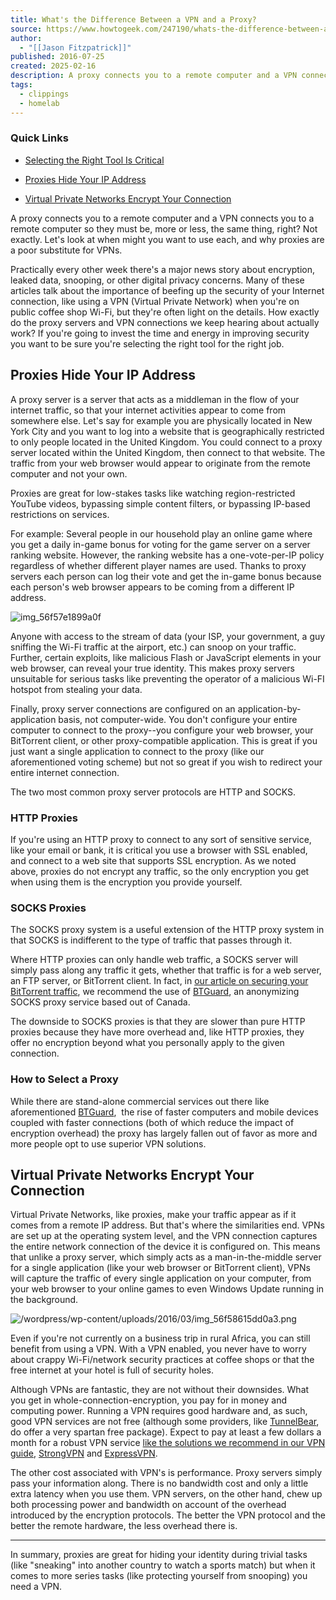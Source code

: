 ```yaml
---
title: What's the Difference Between a VPN and a Proxy?
source: https://www.howtogeek.com/247190/whats-the-difference-between-a-vpn-and-a-proxy/
author:
  - "[[Jason Fitzpatrick]]"
published: 2016-07-25
created: 2025-02-16
description: A proxy connects you to a remote computer and a VPN connects you to a remote computer so they must be, more or less, the same thing, right? Not exactly.
tags:
  - clippings
  - homelab
---
```

### Quick Links

- [Selecting the Right Tool Is Critical](https://www.howtogeek.com/247190/whats-the-difference-between-a-vpn-and-a-proxy/#selecting-the-right-tool-is-critical)

- [Proxies Hide Your IP Address](https://www.howtogeek.com/247190/whats-the-difference-between-a-vpn-and-a-proxy/#proxies-hide-your-ip-address)

- [Virtual Private Networks Encrypt Your Connection](https://www.howtogeek.com/247190/whats-the-difference-between-a-vpn-and-a-proxy/#virtual-private-networks-encrypt-your-connection)

A proxy connects you to a remote computer and a VPN connects you to a remote computer so they must be, more or less, the same thing, right? Not exactly. Let's look at when might you want to use each, and why proxies are a poor substitute for VPNs.

Practically every other week there's a major news story about encryption, leaked data, snooping, or other digital privacy concerns. Many of these articles talk about the importance of beefing up the security of your Internet connection, like using a VPN (Virtual Private Network) when you're on public coffee shop Wi-Fi, but they're often light on the details. How exactly do the proxy servers and VPN connections we keep hearing about actually work? If you're going to invest the time and energy in improving security you want to be sure you're selecting the right tool for the right job.

## Proxies Hide Your IP Address

A proxy server is a server that acts as a middleman in the flow of your internet traffic, so that your internet activities appear to come from somewhere else. Let's say for example you are physically located in New York City and you want to log into a website that is geographically restricted to only people located in the United Kingdom. You could connect to a proxy server located within the United Kingdom, then connect to that website. The traffic from your web browser would appear to originate from the remote computer and not your own.

Proxies are great for low-stakes tasks like watching region-restricted YouTube videos, bypassing simple content filters, or bypassing IP-based restrictions on services.

For example: Several people in our household play an online game where you get a daily in-game bonus for voting for the game server on a server ranking website. However, the ranking website has a one-vote-per-IP policy regardless of whether different player names are used. Thanks to proxy servers each person can log their vote and get the in-game bonus because each person's web browser appears to be coming from a different IP address.

![img_56f57e1899a0f](https://static1.howtogeekimages.com/wordpress/wp-content/uploads/2016/03/img_56f57e1899a0f.png)

Anyone with access to the stream of data (your ISP, your government, a guy sniffing the Wi-Fi traffic at the airport, etc.) can snoop on your traffic. Further, certain exploits, like malicious Flash or JavaScript elements in your web browser, can reveal your true identity. This makes proxy servers unsuitable for serious tasks like preventing the operator of a malicious Wi-FI hotspot from stealing your data.

Finally, proxy server connections are configured on an application-by-application basis, not computer-wide. You don't configure your entire computer to connect to the proxy--you configure your web browser, your BitTorrent client, or other proxy-compatible application. This is great if you just want a single application to connect to the proxy (like our aforementioned voting scheme) but not so great if you wish to redirect your entire internet connection.

The two most common proxy server protocols are HTTP and SOCKS.

### HTTP Proxies

If you're using an HTTP proxy to connect to any sort of sensitive service, like your email or bank, it is critical you use a browser with SSL enabled, and connect to a web site that supports SSL encryption. As we noted above, proxies do not encrypt any traffic, so the only encryption you get when using them is the encryption you provide yourself.

### SOCKS Proxies

The SOCKS proxy system is a useful extension of the HTTP proxy system in that SOCKS is indifferent to the type of traffic that passes through it.

Where HTTP proxies can only handle web traffic, a SOCKS server will simply pass along any traffic it gets, whether that traffic is for a web server, an FTP server, or BitTorrent client. In fact, in [our article on securing your BitTorrent traffic](https://www.howtogeek.com/76801/how-to-anonymize-and-encrypt-your-bittorrent-traffic/), we recommend the use of [BTGuard](http://btguard.com/?a=J295J359), an anonymizing SOCKS proxy service based out of Canada.

The downside to SOCKS proxies is that they are slower than pure HTTP proxies because they have more overhead and, like HTTP proxies, they offer no encryption beyond what you personally apply to the given connection.

### How to Select a Proxy

While there are stand-alone commercial services out there like aforementioned [BTGuard](http://btguard.com/?a=J295J359),  the rise of faster computers and mobile devices coupled with faster connections (both of which reduce the impact of encryption overhead) the proxy has largely fallen out of favor as more and more people opt to use superior VPN solutions.

## Virtual Private Networks Encrypt Your Connection

Virtual Private Networks, like proxies, make your traffic appear as if it comes from a remote IP address. But that's where the similarities end. VPNs are set up at the operating system level, and the VPN connection captures the entire network connection of the device it is configured on. This means that unlike a proxy server, which simply acts as a man-in-the-middle server for a single application (like your web browser or BitTorrent client), VPNs will capture the traffic of every single application on your computer, from your web browser to your online games to even Windows Update running in the background.

![/wordpress/wp-content/uploads/2016/03/img_56f58615dd0a3.png](https://static1.howtogeekimages.com/wordpress/wp-content/uploads/2016/03/img_56f58615dd0a3.png)

Even if you're not currently on a business trip in rural Africa, you can still benefit from using a VPN. With a VPN enabled, you never have to worry about crappy Wi-Fi/network security practices at coffee shops or that the free internet at your hotel is full of security holes.

Although VPNs are fantastic, they are not without their downsides. What you get in whole-connection-encryption, you pay for in money and computing power. Running a VPN requires good hardware and, as such, good VPN services are not free (although some providers, like [TunnelBear](https://www.anrdoezrs.net/links/3607085/type/dlg/sid/UUhtgUeUpU218837/https://www.tunnelbear.com/b/vpn-yearly?utm_source=affiliate&utm_medium=cj&ref_id=mkt_aff-cj-prem&cjevent=18c53609708d11ef801843c50a82b838&aff_id=2786910&utm_campaign=Valnet+Inc.&clickid=18c53609708d11ef801843c50a82b838), do offer a very spartan free package). Expect to pay at least a few dollars a month for a robust VPN service [like the solutions we recommend in our VPN guide](https://www.howtogeek.com/221929/how-to-choose-the-best-vpn-service-for-your-needs/), [StrongVPN](http://strongvpn.com/) and [ExpressVPN](https://go.expressvpn.com/c/156932/1330033/16063?subId1=UUhtgUeUpU218837&subId2=ehtg&u=https%3A%2F%2Fwww.expressvpn.com%2F).

The other cost associated with VPN's is performance. Proxy servers simply pass your information along. There is no bandwidth cost and only a little extra latency when you use them. VPN servers, on the other hand, chew up both processing power and bandwidth on account of the overhead introduced by the encryption protocols. The better the VPN protocol and the better the remote hardware, the less overhead there is.

---

In summary, proxies are great for hiding your identity during trivial tasks (like "sneaking" into another country to watch a sports match) but when it comes to more series tasks (like protecting yourself from snooping) you need a VPN.
